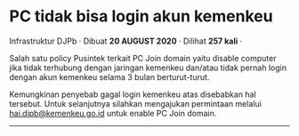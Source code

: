 PC tidak bisa login akun kemenkeu
=================================

Infrastruktur DJPb · Dibuat **20 AUGUST 2020** · Dilihat **257 kali** ·

Salah satu policy Pusintek terkait PC Join domain yaitu disable computer jika tidak terhubung dengan jaringan kemenkeu dan/atau tidak pernah login dengan akun kemenkeu selama 3 bulan berturut-turut.

Kemungkinan penyebab gagal login kemenkeu atas disebabkan hal tersebut. Untuk selanjutnya silahkan mengajukan permintaan melalui hai.djpb@kemenkeu.go.id untuk enable PC Join domain.

  
  
  

* * *